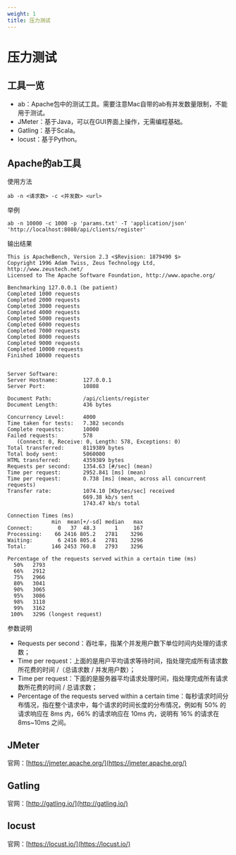 ```yaml
---
weight: 1
title: 压力测试
---
```


# 压力测试

## 工具一览

- ab：Apache包中的测试工具。需要注意Mac自带的ab有并发数量限制，不能用于测试。
- JMeter：基于Java，可以在GUI界面上操作，无需编程基础。
- Gatling：基于Scala。
- locust：基于Python。

## Apache的ab工具

使用方法

```shell
ab -n <请求数> -c <并发数> <url>
```

举例

```shell
ab -n 10000 -c 1000 -p 'params.txt' -T 'application/json' 'http://localhost:8080/api/clients/register'
```

输出结果

```shell
This is ApacheBench, Version 2.3 <$Revision: 1879490 $>
Copyright 1996 Adam Twiss, Zeus Technology Ltd, http://www.zeustech.net/
Licensed to The Apache Software Foundation, http://www.apache.org/

Benchmarking 127.0.0.1 (be patient)
Completed 1000 requests
Completed 2000 requests
Completed 3000 requests
Completed 4000 requests
Completed 5000 requests
Completed 6000 requests
Completed 7000 requests
Completed 8000 requests
Completed 9000 requests
Completed 10000 requests
Finished 10000 requests


Server Software:        
Server Hostname:        127.0.0.1
Server Port:            10808

Document Path:          /api/clients/register
Document Length:        436 bytes

Concurrency Level:      4000
Time taken for tests:   7.382 seconds
Complete requests:      10000
Failed requests:        578
   (Connect: 0, Receive: 0, Length: 578, Exceptions: 0)
Total transferred:      8119389 bytes
Total body sent:        5060000
HTML transferred:       4359389 bytes
Requests per second:    1354.63 [#/sec] (mean)
Time per request:       2952.841 [ms] (mean)
Time per request:       0.738 [ms] (mean, across all concurrent requests)
Transfer rate:          1074.10 [Kbytes/sec] received
                        669.38 kb/s sent
                        1743.47 kb/s total

Connection Times (ms)
              min  mean[+/-sd] median   max
Connect:        0   37  48.3      1     167
Processing:    66 2416 805.2   2781    3296
Waiting:        6 2416 805.4   2781    3296
Total:        146 2453 760.8   2793    3296

Percentage of the requests served within a certain time (ms)
  50%   2793
  66%   2912
  75%   2966
  80%   3041
  90%   3065
  95%   3086
  98%   3118
  99%   3162
 100%   3296 (longest request)

```

参数说明

- Requests per second：吞吐率，指某个并发用户数下单位时间内处理的请求数；
- Time per request：上面的是用户平均请求等待时间，指处理完成所有请求数所花费的时间 /（总请求数 / 并发用户数）；
- Time per request：下面的是服务器平均请求处理时间，指处理完成所有请求数所花费的时间 / 总请求数；
- Percentage of the requests served within a certain time：每秒请求时间分布情况，指在整个请求中，每个请求的时间长度的分布情况，例如有 50% 的请求响应在 8ms 内，66% 的请求响应在 10ms 内，说明有 16% 的请求在 8ms~10ms 之间。

## JMeter

官网：[https://jmeter.apache.org/](https://jmeter.apache.org/)

## Gatling

官网：[http://gatling.io/](http://gatling.io/)

## locust

官网：[https://locust.io/](https://locust.io/)

